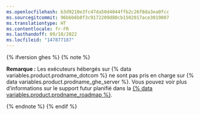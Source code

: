 ```yaml
---
ms.openlocfilehash: b3d9210e3fc47da50d4044ffb2c26f8da3ea0fcc
ms.sourcegitcommit: 96bbb6b8f3c9172209d80cb1502017ace3019807
ms.translationtype: HT
ms.contentlocale: fr-FR
ms.lasthandoff: 09/10/2022
ms.locfileid: "147877187"
---
```

{% ifversion ghes %} {% note %}

**Remarque :** Les exécuteurs hébergés sur {% data variables.product.prodname_dotcom %} ne sont pas pris en charge sur {% data variables.product.prodname_ghe_server %}. Vous pouvez voir plus d’informations sur le support futur planifié dans la [{% data variables.product.prodname_roadmap %}](https://github.com/github/roadmap/issues/72).

{% endnote %} {% endif %}
